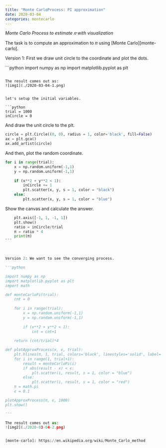 ```yaml
---
title: "Monte CarloProcess: PI approximation"
date: 2020-03-04
categories: montecarlo
---
```


*Monte Carlo Process to estimate 𝜋 with visualization*

The task is to compute an approximation to 𝜋 using [Monte Carlo][monte-carlo].

Version 1: First we draw unit circle to the coordinate and plot the dots.


​```python
import numpy as np
import matplotlib.pyplot as plt
```

The result comes out as:
![img1](./2020-03-04-1.png)


let's setup the initial variables.

```python
trial = 1000
inCircle = 0
```

And draw the unit circle to the plt.

```python
circle = plt.Circle((0, 0), radius = 1, color='black', fill=False)
ax = plt.gca()
ax.add_artist(circle)
```

And then, plot the random coordinate.

```python
for i in range(trial):
	x = np.random.uniform(-1,1)
	y = np.random.uniform(-1,1)
    
	if (x**2 + y**2 < 1):
		inCircle += 1
		plt.scatter(x, y, s = 1, color = "black")
	else:
		plt.scatter(x, y, s = 1, color = "blue")   
```

Show the canvas and calculate the answer.        

```python
	plt.axis([-1, 1, -1, 1])
	plt.show()
	ratio = inCircle/trial
	π = ratio * 4
	print(π)
​```



Version 2: We want to see the converging process. 

'''python

import numpy as np
import matplotlib.pyplot as plt
import math

def monteCarloPi(trial):
	cnt = 0
    
	for i in range(trial):
		x = np.random.uniform(-1,1)
		y = np.random.uniform(-1,1)
        
		if (x**2 + y**2 < 1):
			cnt = cnt+1
    
	return (cnt/trial)*4

def plotApproxProcess(x, ϵ, trial):
	plt.hlines(π, 1, trial, colors='black', linestyles='solid', label='π')
	for i in range(1, trial+1):
		result = monteCarloPi(i)
		if abs(result - x) < ϵ:
			plt.scatter(i, result, s = 1, color = "blue")
		else:
			plt.scatter(i, result, s = 1, color = "red")
	π = math.pi
	ϵ = 0.1

plotApproxProcess(π, ϵ, 1000)
plt.show()

'''

The result comes out as:
![img2](./2020-03-04-2.png)


[monte-carlo]: https://en.wikipedia.org/wiki/Monte_Carlo_method

